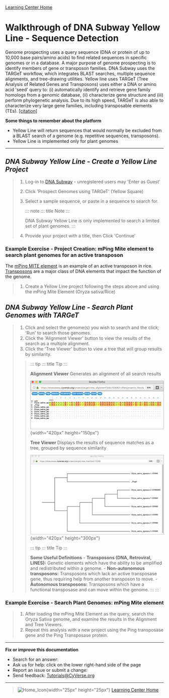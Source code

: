 [Learning Center Home](http://learning.cyverse.org/)

# Walkthrough of DNA Subway Yellow Line - Sequence Detection

Genome prospecting uses a query sequence (DNA or protein of up to 10,000
base pairs/amino acids) to find related sequences in specific genomes or
in a database. A major purpose of genome prospecting is to identify
members of gene or transposon families. DNA Subway uses the TARGeT
workflow, which integrates BLAST searches, multiple sequence alignments,
and tree-drawing utilities. Yellow line uses TARGeT (Tree Analysis of
Related Genes and Transposons) uses either a DNA or amino acid 'seed'
query to: (i) automatically identify and retrieve gene family homologs
from a genomic database, (ii) characterize gene structure and (iii)
perform phylogenetic analysis. Due to its high speed, TARGeT is also
able to characterize very large gene families, including transposable
elements (TEs).
[\[citation\]](https://www.ncbi.nlm.nih.gov/pmc/articles/PMC2699529/)

**Some things to remember about the platform**

-   Yellow Line will return sequences that would normally be excluded
    from a BLAST search of a genome (e.g. repetitive sequences,
    transposons).
-   Yellow Line is implemented only for plant genomes

------------------------------------------------------------------------

## *DNA Subway Yellow Line - Create a Yellow Line Project*

> 1.  Log-in to [DNA Subway](https://dnasubway.cyverse.org/) -
>     unregistered users may \'Enter as Guest\'
>
> 2.  Click 'Prospect Genomes using TARGeT' (Yellow Square)
>
> 3.  Select a sample sequence, or paste in a sequence to search for.
>
>     ::: note
>     ::: title
>     Note
>     :::
>
>     DNA Subway Yellow Line is only implemented to search a limited set
>     of plant genomes.
>     :::
>
> 4.  Provide your project with a title, then Click 'Continue'

### **Example Exercise - Project Creation: mPing Mite element to search plant genomes for an active transposon**

The [mPing MITE
element](https://www.nature.com/nature/journal/v421/n6919/full/nature01214.html)
is an example of an active transposon in rice.
[Transposons](http://www.dnaftb.org/32/animation.html) are a major class
of DNA elements that impact the function of the genome.

> 1.  Create a Yellow Line project following the steps above and using
>     the mPing Mite Element (Oryza sativa/Rice)

## *DNA Subway Yellow Line - Search Plant Genomes with TARGeT*

> 1.  Click and select the genome(s) you wish to search and the click;
>     \'Run\' to search those genomes.
> 2.  Click the \'Alignment Viewer\' button to view the results of the
>     search as a multiple alignment.
> 3.  Click the \'Tree Viewer\' button to view a tree that will group
>     results by similarity.
>
> > ::: tip
> > ::: title
> > Tip
> > :::
> >
> > **Alignment Viewer** Generates an alignment of all search results
> >
> > ![yellow_alignment](./img/dna_subway/yellow_alignment.png){width="420px"
> > height="150px"}
> >
> > **Tree Viewer** Displays the results of sequence matches as a tree,
> > grouped by sequence similarity
> >
> > ![yellow_tree](./img/dna_subway/yellow_tree.png){width="420px"
> > height="300px"}
> >
> > ::: tip
> > ::: title
> > Tip
> > :::
> >
> > **Some Useful Definitions** - **Transposons (DNA, Retroviral,
> > LINES):** Genetic elements which have the ability to be amplified
> > and redistributed within a genome. - **Non-autonomous transposons:**
> > Transposons which lack an active transposase gene, thus requiring
> > help from another transposon to move. - **Autonomous transposons:**
> > Transposons which have a functional transposase and can move within
> > the genome.
> > :::
> > :::

### **Example Exercise - Search Plant Genomes: mPing Mite element**

> 1.  After loading the mPing Mite Element as the query, search the
>     Oryza Sativa genome, and examine the results in the Alignment and
>     Tree Viewers.
> 2.  Repeat this analysis with a new project using the Ping transposase
>     gene and the Ping Transposase protein.

------------------------------------------------------------------------

**Fix or improve this documentation**

-   Search for an answer:
-   Ask us for help: click on the lower right-hand side of the page
-   Report an issue or submit a change:
-   Send feedback: [Tutorials@CyVerse.org](Tutorials@CyVerse.org)

------------------------------------------------------------------------

> ![Home_Icon](./img/homeicon.png){width="25px" height="25px"} 
> [Learning Center Home](http://learning.cyverse.org/)

